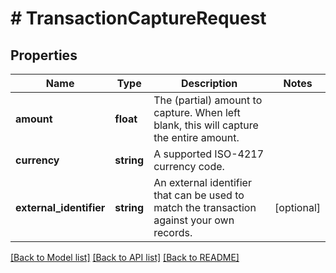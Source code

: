 # # TransactionCaptureRequest

## Properties

Name | Type | Description | Notes
------------ | ------------- | ------------- | -------------
**amount** | **float** | The (partial) amount to capture.  When left blank, this will capture the entire amount. |
**currency** | **string** | A supported ISO-4217 currency code. |
**external_identifier** | **string** | An external identifier that can be used to match the transaction against your own records. | [optional]

[[Back to Model list]](../../README.md#models) [[Back to API list]](../../README.md#endpoints) [[Back to README]](../../README.md)
